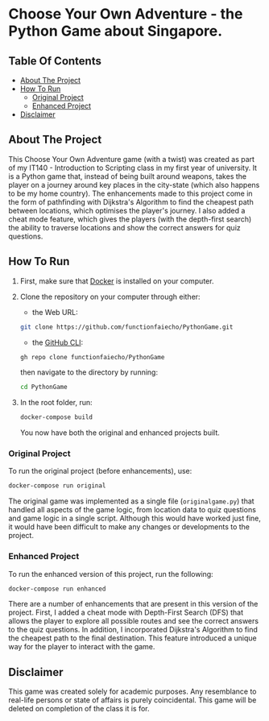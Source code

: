 # Choose Your Own Adventure - the Python Game about Singapore.

## Table Of Contents

- [About The Project](#about-the-project)
- [How To Run](#how-to-run)
    - [Original Project](#original-project)
    - [Enhanced Project](#enhanced-project)
- [Disclaimer](#disclaimer)

## About The Project

This Choose Your Own Adventure game (with a twist) was created as part of my IT140 - Introduction to Scripting class in my first year of university. It is a Python game that, instead of being built around weapons, takes the player on a journey around key places in the city-state (which also happens to be my home country). The enhancements made to this project come in the form of pathfinding with Dijkstra's Algorithm to find the cheapest path between locations, which optimises the player's journey. I also added a cheat mode feature, which gives the players (with the depth-first search) the ability to traverse locations and show the correct answers for quiz questions.

## How To Run

1. First, make sure that [Docker](https://www.docker.com/) is installed on your computer.

2. Clone the repository on your computer through either:
    -  the Web URL:

    ```bash
    git clone https://github.com/functionfaiecho/PythonGame.git
    ```

    - the [GitHub CLI](https://cli.github.com/):

    ```bash
    gh repo clone functionfaiecho/PythonGame
    ```

    then navigate to the directory by running: 

    ```bash
    cd PythonGame
    ```

3. In the root folder, run:

    ```bash
    docker-compose build
    ```

    You now have both the original and enhanced projects built.

### Original Project

To run the original project (before enhancements), use:

```bash
docker-compose run original
```
The original game was implemented as a single file (```originalgame.py```) that handled all aspects of the game logic, from location data to quiz questions and game logic in a single script. Although this would have worked just fine, it would have been difficult to make any changes or developments to the project.

### Enhanced Project
To run the enhanced version of this project, run the following:

```bash
docker-compose run enhanced
```
There are a number of enhancements that are present in this version of the project. First, I added a cheat mode with Depth-First Search (DFS) that allows the player to explore all possible routes and see the correct answers to the quiz questions. In addition, I incorporated Dijkstra's Algorithm to find the cheapest path to the final destination. This feature introduced a unique way for the player to interact with the game. 

## Disclaimer

This game was created solely for academic purposes. Any resemblance to real-life persons or state of affairs is purely coincidental. This game will be deleted on completion of the class it is for.

